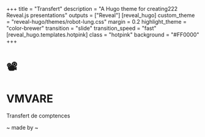 +++
title = "Transfert"
description = "A Hugo theme for creating222 Reveal.js presentations"
outputs = ["Reveal"]
[reveal_hugo]
custom_theme = "reveal-hugo/themes/robot-lung.css"
margin = 0.2
highlight_theme = "color-brewer"
transition = "slide"
transition_speed = "fast"
[reveal_hugo.templates.hotpink]
class = "hotpink"
background = "#FF0000"
+++

# 📽️

# VMVARE

Transfert de comptences 

~ made by  ~
